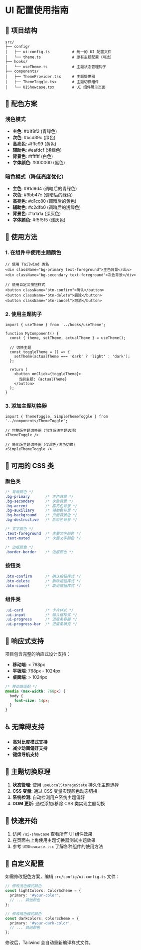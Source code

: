# UI 配置使用指南

## 📁 项目结构

```
src/
├── config/
│   ├── ui-config.ts          # 统一的 UI 配置文件
│   └── theme.ts              # 原有主题配置（可选）
├── hooks/
│   └── useTheme.ts           # 主题状态管理钩子
├── components/
│   ├── ThemeProvider.tsx     # 主题提供器
│   ├── ThemeToggle.tsx       # 主题切换组件
│   └── UIShowcase.tsx        # UI 组件展示页面
```

## 🎨 配色方案

### 浅色模式
- **主色**: #b1f8f2 (青绿色)
- **次色**: #bcd39c (绿色)
- **高亮色**: #fffc99 (黄色)
- **辅助色**: #eafdcf (浅绿色)
- **背景色**: #ffffff (白色)
- **字体颜色**: #000000 (黑色)

### 暗色模式（降低亮度优化）
- **主色**: #81d9d4 (调暗后的青绿色)
- **次色**: #9bb47c (调暗后的绿色)
- **高亮色**: #d1cc80 (调暗后的黄色)
- **辅助色**: #c2dfb0 (调暗后的浅绿色)
- **背景色**: #1a1a1a (深灰色)
- **字体颜色**: #f5f5f5 (浅灰色)

## 🔧 使用方法

### 1. 在组件中使用主题颜色

```tsx
// 使用 Tailwind 类名
<div className="bg-primary text-foreground">主色背景</div>
<div className="bg-secondary text-foreground">次色背景</div>

// 使用自定义按钮样式
<button className="btn-confirm">确认</button>
<button className="btn-delete">删除</button>
<button className="btn-cancel">取消</button>
```

### 2. 使用主题钩子

```tsx
import { useTheme } from '../hooks/useTheme';

function MyComponent() {
  const { theme, setTheme, actualTheme } = useTheme();
  
  // 切换主题
  const toggleTheme = () => {
    setTheme(actualTheme === 'dark' ? 'light' : 'dark');
  };
  
  return (
    <button onClick={toggleTheme}>
      当前主题: {actualTheme}
    </button>
  );
}
```

### 3. 添加主题切换器

```tsx
import { ThemeToggle, SimpleThemeToggle } from '../components/ThemeToggle';

// 完整版主题切换器（包含系统主题选项）
<ThemeToggle />

// 简化版主题切换器（仅深色/浅色切换）
<SimpleThemeToggle />
```

## 🎯 可用的 CSS 类

### 颜色类
```css
/* 背景颜色 */
.bg-primary       /* 主色背景 */
.bg-secondary     /* 次色背景 */
.bg-accent        /* 高亮色背景 */
.bg-auxiliary     /* 辅助色背景 */
.bg-background    /* 页面背景色 */
.bg-destructive   /* 危险色背景 */

/* 文字颜色 */
.text-foreground  /* 主要文字颜色 */
.text-muted       /* 次要文字颜色 */

/* 边框颜色 */
.border-border    /* 边框颜色 */
```

### 按钮类
```css
.btn-confirm      /* 确认按钮样式 */
.btn-delete       /* 删除按钮样式 */
.btn-cancel       /* 取消按钮样式 */
```

### 组件类
```css
.ui-card          /* 卡片样式 */
.ui-input         /* 输入框样式 */
.ui-progress      /* 进度条容器 */
.ui-progress-bar  /* 进度条填充 */
```

## 📱 响应式支持

项目包含完整的响应式设计支持：

- **移动端**: < 768px
- **平板端**: 768px - 1024px  
- **桌面端**: > 1024px

```css
/* 移动端适配 */
@media (max-width: 768px) {
  body {
    font-size: 14px;
  }
}
```

## ♿ 无障碍支持

- **高对比度模式支持**
- **减少动画偏好支持**
- **键盘导航支持**

## 🔄 主题切换原理

1. **状态管理**: 使用 `useLocalStorageState` 持久化主题选择
2. **CSS 变量**: 通过 CSS 变量实现颜色动态切换
3. **系统检测**: 自动检测用户系统主题偏好
4. **DOM 更新**: 通过添加/移除 CSS 类实现主题切换

## 🚀 快速开始

1. 访问 `/ui-showcase` 查看所有 UI 组件效果
2. 在页面右上角使用主题切换器测试主题效果
3. 参考 `UIShowcase.tsx` 了解各种组件的使用方法

## 📝 自定义配置

如需修改配色方案，编辑 `src/config/ui-config.ts` 文件：

```typescript
// 修改浅色模式颜色
const lightColors: ColorScheme = {
  primary: '#your-color',
  // ... 其他颜色
};

// 修改暗色模式颜色  
const darkColors: ColorScheme = {
  primary: '#your-dark-color',
  // ... 其他颜色
};
```

修改后，Tailwind 会自动重新编译样式文件。
